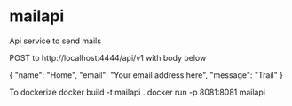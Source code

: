 # mailapi
Api service to send mails

POST to http://localhost:4444/api/v1 with body below

{
	"name": "Home",
	"email": "Your email address here",
	"message": "Trail"
}


To dockerize
docker build -t mailapi .
docker run -p 8081:8081 mailapi

